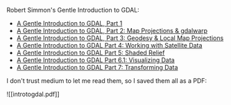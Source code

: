 Robert Simmon's Gentle Introduction to GDAL:

- [A Gentle Introduction to GDAL, Part 1](https://medium.com/planet-stories/a-gentle-introduction-to-gdal-part-1-a3253eb96082)
- [A Gentle Introduction to GDAL, Part 2: Map Projections & gdalwarp](https://medium.com/planet-stories/a-gentle-introduction-to-gdal-part-2-map-projections-gdalwarp-e05173bd710a)
- [A Gentle Introduction to GDAL, Part 3: Geodesy & Local Map Projections](https://medium.com/planet-stories/a-gentle-introduction-to-gdal-part-3-geodesy-local-map-projections-794c6ff675ca)
- [A Gentle Introduction to GDAL Part 4: Working with Satellite Data](https://medium.com/planet-stories/a-gentle-introduction-to-gdal-part-4-working-with-satellite-data-d3835b5e2971)
- [A Gentle Introduction to GDAL Part 5: Shaded Relief](https://medium.com/@robsimmon/a-gentle-introduction-to-gdal-part-5-shaded-relief-ec29601db654)
- [A Gentle Introduction to GDAL Part 6.1: Visualizing Data](https://medium.com/p/8e6e7d6ef641)
- [A Gentle Introduction to GDAL Part 7: Transforming Data](https://medium.com/@robsimmon/a-gentle-introduction-to-gdal-part-7-transforming-data-178df8640dd2)

I don't trust medium to let me read them, so I saved them all as a PDF:

![[introtogdal.pdf]]